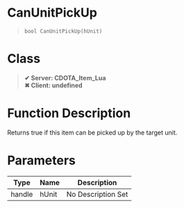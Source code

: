 # CanUnitPickUp
> `bool CanUnitPickUp(hUnit)`
# Class
> __✔ Server: CDOTA_Item_Lua__  
> __✖ Client: undefined__  
# Function Description
Returns true if this item can be picked up by the target unit.
# Parameters
Type|Name|Description
--|--|--
handle|hUnit|No Description Set
